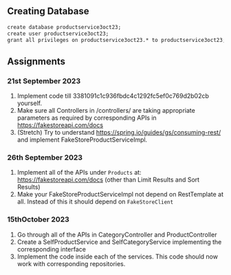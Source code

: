 ## Creating Database

```markdown
create database productservice3oct23;
create user productservice3oct23;
grant all privileges on productservice3oct23.* to productservice3oct23;
```


## Assignments

### 21st September 2023

1. Implement code till 3381091c1c936fbdc4c1292fc5ef0c769d2b02cb yourself.
2. Make sure all Controllers in /controllers/ are taking appropriate parameters as required by corresponding APIs in https://fakestoreapi.com/docs
3. (Stretch) Try to understand https://spring.io/guides/gs/consuming-rest/ and implement FakeStoreProductServiceImpl. 

### 26th September 2023

1. Implement all of the APIs under `Products` at: https://fakestoreapi.com/docs (other than Limit Results and Sort Results)
2. Make your FakeStoreProductServiceImpl not depend on RestTemplate at all. Instead of this it should depend on `FakeStoreClient`

### 15thOctober 2023
1. Go through all of the APIs in CategoryController and ProductController
2. Create a SelfProductService and SelfCategoryService implementing the corresponding interface
3. Implement the code inside each of the services. This code should now work with corresponding repositories.